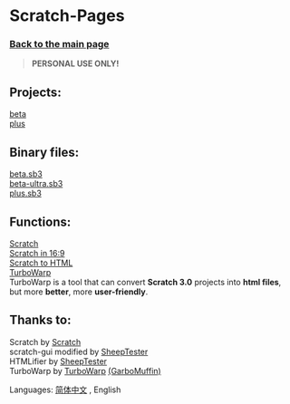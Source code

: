 # Scratch-Pages

### [Back to the main page](../index_en.html)  

> **PERSONAL USE ONLY!**  

## Projects:
[beta](proj/beta/)  
[plus](proj/plus)

## Binary files:
[beta.sb3](bin/beta.sb3)  
[beta-ultra.sb3](bin/beta-ultra.sb3)  
[plus.sb3](bin/plus.sb3)

## Functions:  
[Scratch](gui/)  
[Scratch in 16:9](gui/16-9/index.html)  
[Scratch to HTML](htmlifier/)  
[TurboWarp](turbowarp/)  
TurboWarp is a tool that can convert **Scratch 3.0** projects into **html files**, but more **better**, more **user-friendly**.  

## Thanks to:
Scratch by [Scratch](https://github.com/LLK)  
scratch-gui modified by [SheepTester](https://github.com/SheepTester)  
HTMLifier by [SheepTester](https://github.com/SheepTester)  
TurboWarp by [TurboWarp](https://github.com/TurboWarp) [(GarboMuffin)](https://github.com/GarboMuffin)  

Languages: [简体中文](README.md) , English
